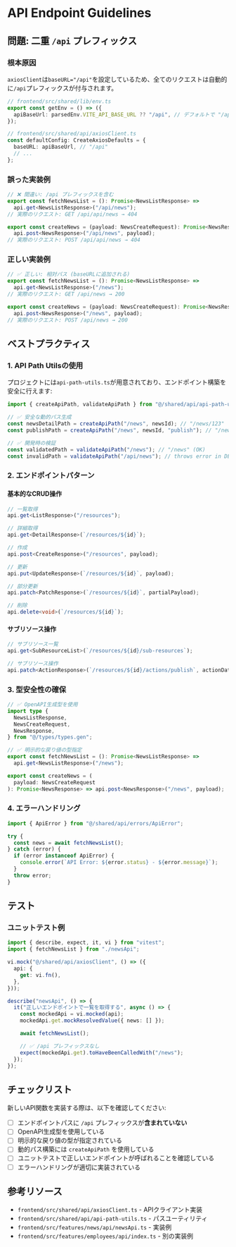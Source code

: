 # API Endpoint Guidelines

## 問題: 二重 `/api` プレフィックス

### 根本原因

`axiosClient`は`baseURL="/api"`を設定しているため、全てのリクエストは自動的に`/api`プレフィックスが付与されます。

```typescript
// frontend/src/shared/lib/env.ts
export const getEnv = () => ({
  apiBaseUrl: parsedEnv.VITE_API_BASE_URL ?? "/api", // デフォルトで "/api"
});

// frontend/src/shared/api/axiosClient.ts
const defaultConfig: CreateAxiosDefaults = {
  baseURL: apiBaseUrl, // "/api"
  // ...
};
```

### 誤った実装例

```typescript
// ❌ 間違い: /api プレフィックスを含む
export const fetchNewsList = (): Promise<NewsListResponse> =>
  api.get<NewsListResponse>("/api/news");
// 実際のリクエスト: GET /api/api/news → 404

export const createNews = (payload: NewsCreateRequest): Promise<NewsResponse> =>
  api.post<NewsResponse>("/api/news", payload);
// 実際のリクエスト: POST /api/api/news → 404
```

### 正しい実装例

```typescript
// ✅ 正しい: 相対パス (baseURLに追加される)
export const fetchNewsList = (): Promise<NewsListResponse> =>
  api.get<NewsListResponse>("/news");
// 実際のリクエスト: GET /api/news → 200

export const createNews = (payload: NewsCreateRequest): Promise<NewsResponse> =>
  api.post<NewsResponse>("/news", payload);
// 実際のリクエスト: POST /api/news → 200
```

## ベストプラクティス

### 1. API Path Utilsの使用

プロジェクトには`api-path-utils.ts`が用意されており、エンドポイント構築を安全に行えます:

```typescript
import { createApiPath, validateApiPath } from "@/shared/api/api-path-utils";

// ✅ 安全な動的パス生成
const newsDetailPath = createApiPath("/news", newsId); // "/news/123"
const publishPath = createApiPath("/news", newsId, "publish"); // "/news/123/publish"

// ✅ 開発時の検証
const validatedPath = validateApiPath("/news"); // "/news" (OK)
const invalidPath = validateApiPath("/api/news"); // throws error in DEV
```

### 2. エンドポイントパターン

#### 基本的なCRUD操作

```typescript
// 一覧取得
api.get<ListResponse>("/resources");

// 詳細取得
api.get<DetailResponse>(`/resources/${id}`);

// 作成
api.post<CreateResponse>("/resources", payload);

// 更新
api.put<UpdateResponse>(`/resources/${id}`, payload);

// 部分更新
api.patch<PatchResponse>(`/resources/${id}`, partialPayload);

// 削除
api.delete<void>(`/resources/${id}`);
```

#### サブリソース操作

```typescript
// サブリソース一覧
api.get<SubResourceList>(`/resources/${id}/sub-resources`);

// サブリソース操作
api.patch<ActionResponse>(`/resources/${id}/actions/publish`, actionData);
```

### 3. 型安全性の確保

```typescript
// ✅ OpenAPI生成型を使用
import type {
  NewsListResponse,
  NewsCreateRequest,
  NewsResponse,
} from "@/types/types.gen";

// ✅ 明示的な戻り値の型指定
export const fetchNewsList = (): Promise<NewsListResponse> =>
  api.get<NewsListResponse>("/news");

export const createNews = (
  payload: NewsCreateRequest
): Promise<NewsResponse> => api.post<NewsResponse>("/news", payload);
```

### 4. エラーハンドリング

```typescript
import { ApiError } from "@/shared/api/errors/ApiError";

try {
  const news = await fetchNewsList();
} catch (error) {
  if (error instanceof ApiError) {
    console.error(`API Error: ${error.status} - ${error.message}`);
  }
  throw error;
}
```

## テスト

### ユニットテスト例

```typescript
import { describe, expect, it, vi } from "vitest";
import { fetchNewsList } from "./newsApi";

vi.mock("@/shared/api/axiosClient", () => ({
  api: {
    get: vi.fn(),
  },
}));

describe("newsApi", () => {
  it("正しいエンドポイントで一覧を取得する", async () => {
    const mockedApi = vi.mocked(api);
    mockedApi.get.mockResolvedValue({ news: [] });

    await fetchNewsList();

    // ✅ /api プレフィックスなし
    expect(mockedApi.get).toHaveBeenCalledWith("/news");
  });
});
```

## チェックリスト

新しいAPI関数を実装する際は、以下を確認してください:

- [ ] エンドポイントパスに `/api` プレフィックスが**含まれていない**
- [ ] OpenAPI生成型を使用している
- [ ] 明示的な戻り値の型が指定されている
- [ ] 動的パス構築には `createApiPath` を使用している
- [ ] ユニットテストで正しいエンドポイントが呼ばれることを確認している
- [ ] エラーハンドリングが適切に実装されている

## 参考リソース

- `frontend/src/shared/api/axiosClient.ts` - APIクライアント実装
- `frontend/src/shared/api/api-path-utils.ts` - パスユーティリティ
- `frontend/src/features/news/api/newsApi.ts` - 実装例
- `frontend/src/features/employees/api/index.ts` - 別の実装例
